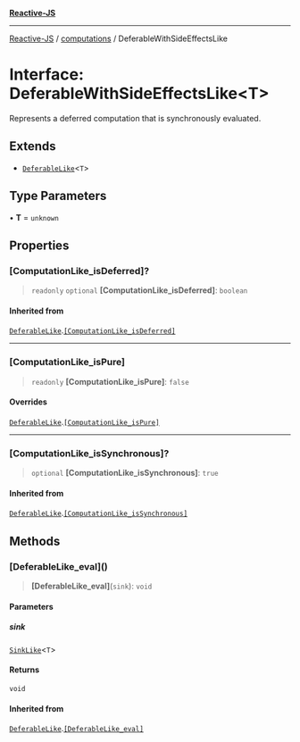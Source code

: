 [**Reactive-JS**](../../README.md)

***

[Reactive-JS](../../README.md) / [computations](../README.md) / DeferableWithSideEffectsLike

# Interface: DeferableWithSideEffectsLike\<T\>

Represents a deferred computation that is synchronously evaluated.

## Extends

- [`DeferableLike`](DeferableLike.md)\<`T`\>

## Type Parameters

• **T** = `unknown`

## Properties

### \[ComputationLike\_isDeferred\]?

> `readonly` `optional` **\[ComputationLike\_isDeferred\]**: `boolean`

#### Inherited from

[`DeferableLike`](DeferableLike.md).[`[ComputationLike_isDeferred]`](DeferableLike.md#computationlike_isdeferred)

***

### \[ComputationLike\_isPure\]

> `readonly` **\[ComputationLike\_isPure\]**: `false`

#### Overrides

[`DeferableLike`](DeferableLike.md).[`[ComputationLike_isPure]`](DeferableLike.md#computationlike_ispure)

***

### \[ComputationLike\_isSynchronous\]?

> `optional` **\[ComputationLike\_isSynchronous\]**: `true`

#### Inherited from

[`DeferableLike`](DeferableLike.md).[`[ComputationLike_isSynchronous]`](DeferableLike.md#computationlike_issynchronous)

## Methods

### \[DeferableLike\_eval\]()

> **\[DeferableLike\_eval\]**(`sink`): `void`

#### Parameters

##### sink

[`SinkLike`](SinkLike.md)\<`T`\>

#### Returns

`void`

#### Inherited from

[`DeferableLike`](DeferableLike.md).[`[DeferableLike_eval]`](DeferableLike.md#deferablelike_eval)
